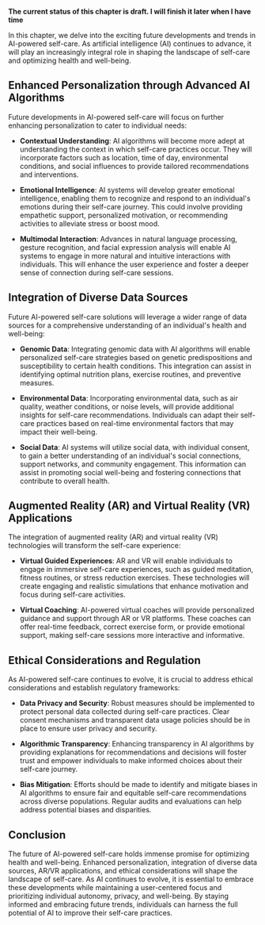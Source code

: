 **The current status of this chapter is draft. I will finish it later when I have time**

In this chapter, we delve into the exciting future developments and trends in AI-powered self-care. As artificial intelligence (AI) continues to advance, it will play an increasingly integral role in shaping the landscape of self-care and optimizing health and well-being.

Enhanced Personalization through Advanced AI Algorithms
-------------------------------------------------------

Future developments in AI-powered self-care will focus on further enhancing personalization to cater to individual needs:

* **Contextual Understanding**: AI algorithms will become more adept at understanding the context in which self-care practices occur. They will incorporate factors such as location, time of day, environmental conditions, and social influences to provide tailored recommendations and interventions.

* **Emotional Intelligence**: AI systems will develop greater emotional intelligence, enabling them to recognize and respond to an individual's emotions during their self-care journey. This could involve providing empathetic support, personalized motivation, or recommending activities to alleviate stress or boost mood.

* **Multimodal Interaction**: Advances in natural language processing, gesture recognition, and facial expression analysis will enable AI systems to engage in more natural and intuitive interactions with individuals. This will enhance the user experience and foster a deeper sense of connection during self-care sessions.

Integration of Diverse Data Sources
-----------------------------------

Future AI-powered self-care solutions will leverage a wider range of data sources for a comprehensive understanding of an individual's health and well-being:

* **Genomic Data**: Integrating genomic data with AI algorithms will enable personalized self-care strategies based on genetic predispositions and susceptibility to certain health conditions. This integration can assist in identifying optimal nutrition plans, exercise routines, and preventive measures.

* **Environmental Data**: Incorporating environmental data, such as air quality, weather conditions, or noise levels, will provide additional insights for self-care recommendations. Individuals can adapt their self-care practices based on real-time environmental factors that may impact their well-being.

* **Social Data**: AI systems will utilize social data, with individual consent, to gain a better understanding of an individual's social connections, support networks, and community engagement. This information can assist in promoting social well-being and fostering connections that contribute to overall health.

Augmented Reality (AR) and Virtual Reality (VR) Applications
------------------------------------------------------------

The integration of augmented reality (AR) and virtual reality (VR) technologies will transform the self-care experience:

* **Virtual Guided Experiences**: AR and VR will enable individuals to engage in immersive self-care experiences, such as guided meditation, fitness routines, or stress reduction exercises. These technologies will create engaging and realistic simulations that enhance motivation and focus during self-care activities.

* **Virtual Coaching**: AI-powered virtual coaches will provide personalized guidance and support through AR or VR platforms. These coaches can offer real-time feedback, correct exercise form, or provide emotional support, making self-care sessions more interactive and informative.

Ethical Considerations and Regulation
-------------------------------------

As AI-powered self-care continues to evolve, it is crucial to address ethical considerations and establish regulatory frameworks:

* **Data Privacy and Security**: Robust measures should be implemented to protect personal data collected during self-care practices. Clear consent mechanisms and transparent data usage policies should be in place to ensure user privacy and security.

* **Algorithmic Transparency**: Enhancing transparency in AI algorithms by providing explanations for recommendations and decisions will foster trust and empower individuals to make informed choices about their self-care journey.

* **Bias Mitigation**: Efforts should be made to identify and mitigate biases in AI algorithms to ensure fair and equitable self-care recommendations across diverse populations. Regular audits and evaluations can help address potential biases and disparities.

Conclusion
----------

The future of AI-powered self-care holds immense promise for optimizing health and well-being. Enhanced personalization, integration of diverse data sources, AR/VR applications, and ethical considerations will shape the landscape of self-care. As AI continues to evolve, it is essential to embrace these developments while maintaining a user-centered focus and prioritizing individual autonomy, privacy, and well-being. By staying informed and embracing future trends, individuals can harness the full potential of AI to improve their self-care practices.
